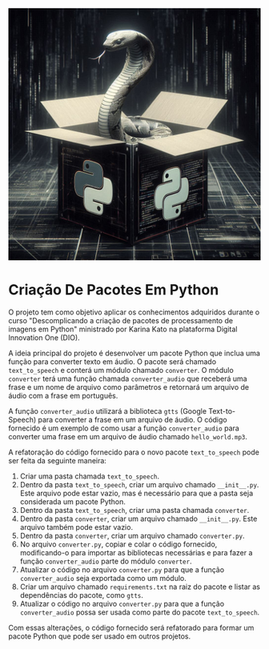 <div align="center" id="top"> 
  <img src="./.github/packge.jpg" alt="Criacao De Pacotes Em Python" />
</div>


# Criação De Pacotes Em Python
O projeto tem como objetivo aplicar os conhecimentos adquiridos durante o curso "Descomplicando a criação de pacotes de processamento de imagens em Python" ministrado por Karina Kato na plataforma Digital Innovation One (DIO).

A ideia principal do projeto é desenvolver um pacote Python que inclua uma função para converter texto em áudio. O pacote será chamado `text_to_speech` e conterá um módulo chamado `converter`. O módulo `converter` terá uma função chamada `converter_audio` que receberá uma frase e um nome de arquivo como parâmetros e retornará um arquivo de áudio com a frase em português.

A função `converter_audio` utilizará a biblioteca `gtts` (Google Text-to-Speech) para converter a frase em um arquivo de áudio. O código fornecido é um exemplo de como usar a função `converter_audio` para converter uma frase em um arquivo de áudio chamado `hello_world.mp3`.

A refatoração do código fornecido para o novo pacote `text_to_speech` pode ser feita da seguinte maneira:

1. Criar uma pasta chamada `text_to_speech`.
2. Dentro da pasta `text_to_speech`, criar um arquivo chamado `__init__.py`. Este arquivo pode estar vazio, mas é necessário para que a pasta seja considerada um pacote Python.
3. Dentro da pasta `text_to_speech`, criar uma pasta chamada `converter`.
4. Dentro da pasta `converter`, criar um arquivo chamado `__init__.py`. Este arquivo também pode estar vazio.
5. Dentro da pasta `converter`, criar um arquivo chamado `converter.py`.
6. No arquivo `converter.py`, copiar e colar o código fornecido, modificando-o para importar as bibliotecas necessárias e para fazer a função `converter_audio` parte do módulo `converter`.
7. Atualizar o código no arquivo `converter.py` para que a função `converter_audio` seja exportada como um módulo.
8. Criar um arquivo chamado `requirements.txt` na raiz do pacote e listar as dependências do pacote, como `gtts`.
9. Atualizar o código no arquivo `converter.py` para que a função `converter_audio` possa ser usada como parte do pacote `text_to_speech`.

Com essas alterações, o código fornecido será refatorado para formar um pacote Python que pode ser usado em outros projetos.
